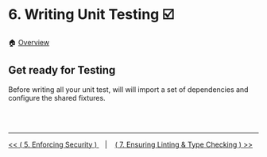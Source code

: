 # 6. Writing Unit Testing :ballot_box_with_check:

:house: [Overview](../../README.md)

## Get ready for Testing 

Before writing all your unit test, will will import a set of dependencies and configure the shared fixtures.


<br>
<br>

---


[ << ( 5. Enforcing Security ) ](../chapters/chapter_5.md#protect-all-services) &nbsp;&nbsp; |  &nbsp;&nbsp;  [ ( 7. Ensuring Linting & Type Checking ) >>](../chapters/chapter_7.md)